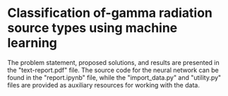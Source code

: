 # Classification of-gamma radiation source types using machine learning
The problem statement, proposed solutions, and results are presented in the "text-report.pdf" file. The source code for the neural network can be found in the "report.ipynb" file, while the "import_data.py" and "utility.py" files are provided as auxiliary resources for working with the data.
